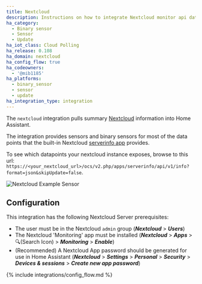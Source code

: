 ```yaml
---
title: Nextcloud
description: Instructions on how to integrate Nextcloud monitor api data into Home Assistant.
ha_category:
  - Binary sensor
  - Sensor
  - Update
ha_iot_class: Cloud Polling
ha_release: 0.108
ha_domain: nextcloud
ha_config_flow: true
ha_codeowners:
  - '@mib1185'
ha_platforms:
  - binary_sensor
  - sensor
  - update
ha_integration_type: integration
---
```


The `nextcloud` integration pulls summary [Nextcloud](https://nextcloud.com/) information into Home Assistant.

The integration provides sensors and binary sensors for most of the data points that the built-in Nextcloud [serverinfo app](https://github.com/nextcloud/serverinfo) provides.

To see which datapoints your nextcloud instance exposes, browse to this url: `https://<your_nextcloud_url>/ocs/v2.php/apps/serverinfo/api/v1/info?format=json&skipUpdate=false`.

![Nextcloud Example Sensor](/images/screenshots/nextcloud-sample-sensor.png)

## Configuration

This integration has the following Nextcloud Server prerequisites:

- The user must be in the Nextcloud `admin` group (__*Nextcloud*__ > __*Users*__)
- The Nextcloud 'Monitoring' app must be installed (__*Nextcloud*__ > __*Apps*__ > 🔍(Search Icon) > __*Monitoring*__ > __*Enable*__)
- (Recommended) A Nextcloud App password should be generated for use in Home Assistant (__*Nextcloud*__ > __*Settings*__ > __*Personal*__ > __*Security*__ > __*Devices & sessions*__ > __*Create new app password*__)

{% include integrations/config_flow.md %}
